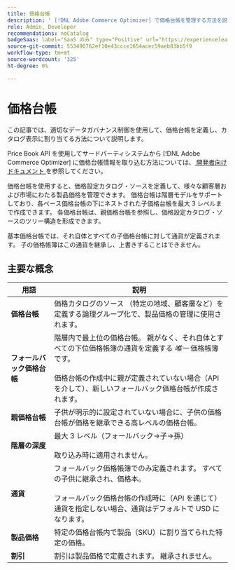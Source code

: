 ```yaml
---
title: 価格台帳
description: ' [!DNL Adobe Commerce Optimizer] で価格台帳を管理する方法を説明します。'
role: Admin, Developer
recommendations: noCatalog
badgeSaas: label="SaaS のみ" type="Positive" url="https://experienceleague.adobe.com/ja/docs/commerce/user-guides/product-solutions" tooltip="Adobe Commerce as a Cloud ServiceおよびAdobe Commerce Optimizer プロジェクトにのみ適用されます（Adobeで管理される SaaS インフラストラクチャ）。"
source-git-commit: 553490762ef10e43ccce1654acec59aeb83bb5f9
workflow-type: tm+mt
source-wordcount: '325'
ht-degree: 0%

---
```


# 価格台帳

この記事では、適切なデータガバナンス制御を使用して、価格台帳を定義し、カタログ表示に割り当てる方法について説明します。

Price Book API を使用してサードパーティシステムから [!DNL Adobe Commerce Optimizer] に価格台帳情報を取り込む方法については、[ 開発者向けドキュメント ](https://developer-stage.adobe.com/commerce/services/composable-catalog/data-ingestion/api-reference/#tag/Price-Books) を参照してください。

価格台帳を使用すると、価格設定カタログ・ソースを定義して、様々な顧客層および市場にわたる製品価格を管理できます。 価格台帳は階層モデルをサポートしており、各ベース価格台帳の下にネストされた子価格台帳を最大 3 レベルまで作成できます。 各価格台帳は、親価格台帳を参照し、価格設定カタログ・ソースのツリー構造を形成できます。

基本価格台帳では、それ自体とすべての子価格台帳に対して通貨が定義されます。 子の価格帳簿はこの通貨を継承し、上書きすることはできません。

## 主要な概念

| 用語 | 説明 |
|------|-------------|
| **価格台帳** | 価格カタログのソース （特定の地域、顧客層など）を定義する論理グループ化で、製品価格の管理に使用されます。 |
| **フォールバック価格台帳** | 階層内で最上位の価格台帳。 親がなく、それ自体とすべての下位価格帳簿の通貨を定義する *唯一* 価格帳簿です。<br/><br/> 価格台帳の作成中に親が定義されていない場合（API を介して）、新しいフォールバック価格台帳が作成されます。 |
| **親価格台帳** | 子供が明示的に設定されていない場合に、子供の価格台帳が価格を継承できる高レベルの価格台帳。 |
| **階層の深度** | 最大 3 レベル（フォールバック→子→孫） <br/><br/> 取り込み時に適用されません。 |
| **通貨** | フォールバック価格帳簿でのみ定義されます。 すべての子供に継承され、価格本。<br/><br/> フォールバック価格台帳の作成時に（API を通じて）通貨を指定しない場合、通貨はデフォルトで USD になります。 |
| **製品価格** | 特定の価格台帳内で製品（SKU）に割り当てられた特定の価格。 |
| **割引** | 割引は製品価格で定義されます。 継承されません。 |
